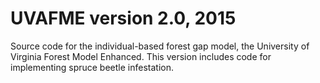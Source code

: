 # UVAFME version 2.0, 2015

Source code for the individual-based forest gap model, the University of Virginia Forest Model Enhanced. This version includes code for implementing spruce beetle infestation.
